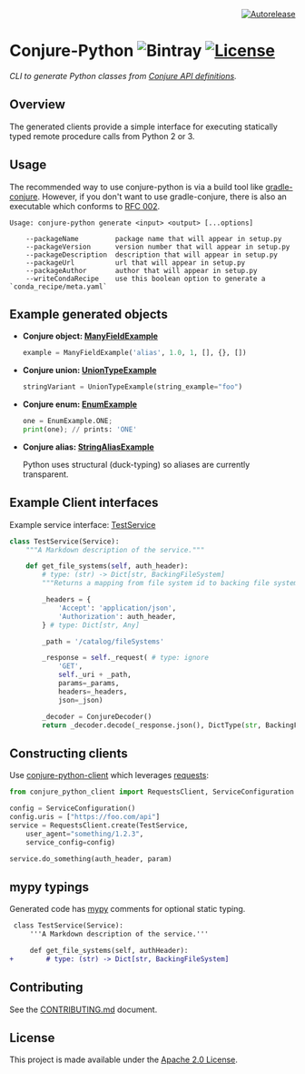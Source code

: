 <p align="right">
<a href="https://autorelease.general.dmz.palantir.tech/palantir/conjure-python"><img src="https://img.shields.io/badge/Perform%20an-Autorelease-success.svg" alt="Autorelease"></a>
</p>

# Conjure-Python ![Bintray](https://img.shields.io/bintray/v/palantir/releases/conjure-python.svg) [![License](https://img.shields.io/badge/License-Apache%202.0-lightgrey.svg)](https://opensource.org/licenses/Apache-2.0)

_CLI to generate Python classes from [Conjure API definitions](https://github.com/palantir/conjure)._

## Overview

The generated clients provide a simple interface for executing statically typed remote procedure calls from Python 2 or 3.

## Usage

The recommended way to use conjure-python is via a build tool like [gradle-conjure](https://github.com/palantir/gradle-conjure). However, if you don't want to use gradle-conjure, there is also an executable which conforms to [RFC 002](https://github.com/palantir/conjure/blob/master/docs/rfc/002-contract-for-conjure-generators.md).

    Usage: conjure-python generate <input> <output> [...options]

        --packageName         package name that will appear in setup.py
        --packageVersion      version number that will appear in setup.py
        --packageDescription  description that will appear in setup.py
        --packageUrl          url that will appear in setup.py
        --packageAuthor       author that will appear in setup.py
        --writeCondaRecipe    use this boolean option to generate a `conda_recipe/meta.yaml`

## Example generated objects

- **Conjure object: [ManyFieldExample](https://github.com/palantir/conjure-python/blob/develop/conjure-python-core/src/test/resources/types/expected/package/product/__init__.py#L345)**

    ```python
    example = ManyFieldExample('alias', 1.0, 1, [], {}, [])
    ```

- **Conjure union: [UnionTypeExample](https://github.com/palantir/conjure-python/blob/develop/conjure-python-core/src/test/resources/types/expected/package/product/__init__.py#L689)**

    ```python
    stringVariant = UnionTypeExample(string_example="foo")
    ```

- **Conjure enum: [EnumExample](https://github.com/palantir/conjure-python/blob/develop/conjure-python-core/src/test/resources/types/expected/package/product/__init__.py#L256)**

  ```python
  one = EnumExample.ONE;
  print(one); // prints: 'ONE'
  ```

- **Conjure alias: [StringAliasExample](https://github.com/palantir/conjure-python/blob/develop/conjure-python-core/src/test/resources/types/expected/package/product/__init__.py#L817)**

  Python uses structural (duck-typing) so aliases are currently transparent.

## Example Client interfaces
Example service interface: [TestService](./conjure-python-core/src/test/resources/services/expected/package/another/__init__.py)

```python
class TestService(Service):
    """A Markdown description of the service."""

    def get_file_systems(self, auth_header):
        # type: (str) -> Dict[str, BackingFileSystem]
        """Returns a mapping from file system id to backing file system configuration."""

        _headers = {
            'Accept': 'application/json',
            'Authorization': auth_header,
        } # type: Dict[str, Any]

        _path = '/catalog/fileSystems'

        _response = self._request( # type: ignore
            'GET',
            self._uri + _path,
            params=_params,
            headers=_headers,
            json=_json)

        _decoder = ConjureDecoder()
        return _decoder.decode(_response.json(), DictType(str, BackingFileSystem))

```

## Constructing clients

Use [conjure-python-client](https://github.com/palantir/conjure-python-client) which leverages [requests](http://docs.python-requests.org/en/master/):

```python
from conjure_python_client import RequestsClient, ServiceConfiguration

config = ServiceConfiguration()
config.uris = ["https://foo.com/api"]
service = RequestsClient.create(TestService,
    user_agent="something/1.2.3",
    service_config=config)

service.do_something(auth_header, param)
```

## mypy typings

Generated code has [mypy](http://mypy-lang.org/) comments for optional static typing.

```diff
 class TestService(Service):
     '''A Markdown description of the service.'''

     def get_file_systems(self, authHeader):
+        # type: (str) -> Dict[str, BackingFileSystem]
```

## Contributing

See the [CONTRIBUTING.md](./CONTRIBUTING.md) document.

## License
This project is made available under the [Apache 2.0 License](/LICENSE).
